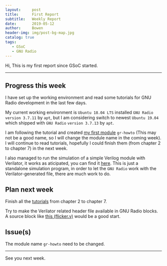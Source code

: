 ```yaml
---
layout:     post
title:      First Report
subtitle:   Weekly Report
date:       2019-05-12
author:     Bowen
header-img: img/post-bg-map.jpg
catalog: true
tags:
   - GSoC
   - GNU Radio
---
```


Hi, This is my first report since GSoC started.

--------------------------

## Progress this week
I have set up the working environment and read some tutorials for GNU Radio development in the last few days.

My current working environment is `Ubuntu 18.04 LTS` installed `GNU Radio` `version 3.7.11` by `apt`, but I am considering switch to newest `Ubuntu 19.04` which shipped with `GNU Radio` `version 3.7.13` by `apt`.

I am following the tutorial and created [my first module](https://github.com/B0WEN-HU/gr-howto "gr-howto") `gr-howto` (This may not be a good name, so I will change the module name in the coming week). I will continue to read tutorials, hopefully I could finish them (from chapter 2 to chapter 7) in the next week.

I also managed to run the simulation of a simple Verilog module with Verilator, it works as aticipated, you can find it [here](https://github.com/B0WEN-HU/Verilator_SIM_standalone "Verilator_SIM_standalone"). This is just a standalone simulation program, in order to let the `GNU Radio` work with the Verilator-generated file, there are much work to do.

## Plan next week
Finish all the [tutorials](https://tutorials.gnuradio.org "tutorials") from chapter 2 to chapter 7.

Try to make the Verilator related header file available in GNU Radio blocks. A source block like [this (flicker.v)](https://github.com/B0WEN-HU/Verilator_SIM_standalone "Verilator_SIM_standalone") would be a good start.

## Issue(s)
The module name `gr-howto` need to be changed.

--------------------------

See you next week.
